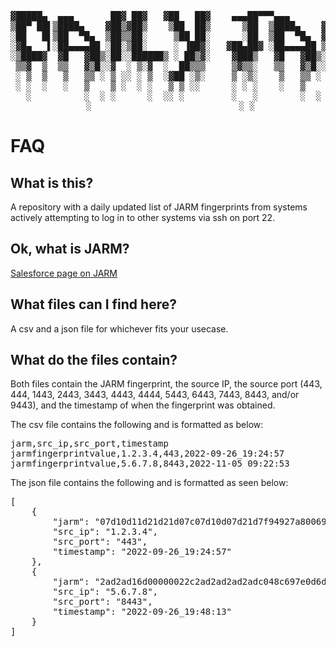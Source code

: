 <pre><div align="center">                            
▓█████▄  ▄▄▄       ██▓ ██▓   ▓██   ██▓    ▄▄▄██▀▀▀▄▄▄       ██▀███   ███▄ ▄███▓
▒██▀ ██▌▒████▄    ▓██▒▓██▒    ▒██  ██▒      ▒██  ▒████▄    ▓██ ▒ ██▒▓██▒▀█▀ ██▒
░██   █▌▒██  ▀█▄  ▒██▒▒██░     ▒██ ██░      ░██  ▒██  ▀█▄  ▓██ ░▄█ ▒▓██    ▓██░
░▓█▄   ▌░██▄▄▄▄██ ░██░▒██░     ░ ▐██▓░   ▓██▄██▓ ░██▄▄▄▄██ ▒██▀▀█▄  ▒██    ▒██ 
░▒████▓  ▓█   ▓██▒░██░░██████▒ ░ ██▒▓░    ▓███▒   ▓█   ▓██▒░██▓ ▒██▒▒██▒   ░██▒
 ▒▒▓  ▒  ▒▒   ▓▒█░░▓  ░ ▒░▓  ░  ██▒▒▒     ▒▓▒▒░   ▒▒   ▓▒█░░ ▒▓ ░▒▓░░ ▒░   ░  ░
 ░ ▒  ▒   ▒   ▒▒ ░ ▒ ░░ ░ ▒  ░▓██ ░▒░     ▒ ░▒░    ▒   ▒▒ ░  ░▒ ░ ▒░░  ░      ░
 ░ ░  ░   ░   ▒    ▒ ░  ░ ░   ▒ ▒ ░░      ░ ░ ░    ░   ▒     ░░   ░ ░      ░   
   ░          ░  ░ ░      ░  ░░ ░         ░   ░        ░  ░   ░            ░   
 ░                            ░ ░
</div></pre>                                                                           
                             
# FAQ

## What is this?
A repository with a daily updated list of JARM fingerprints from systems actively attempting to log in to other systems via ssh on port 22.

## Ok, what is JARM?
[Salesforce page on JARM](https://github.com/salesforce/jarm)

## What files can I find here?
A csv and a json file for whichever fits your usecase.

## What do the files contain?
Both files contain the JARM fingerprint, the source IP, the source port (443, 444, 1443, 2443, 3443, 4443, 4444, 5443, 6443, 7443, 8443, and/or 9443), and the timestamp of when the fingerprint was obtained. 

The csv file contains the following and is formatted as below:

<pre>
jarm,src_ip,src_port,timestamp
jarmfingerprintvalue,1.2.3.4,443,2022-09-26_19:24:57
jarmfingerprintvalue,5.6.7.8,8443,2022-11-05_09:22:53
</pre>

The json file contains the following and is formatted as seen below:

<pre>
[
    {
        "jarm": "07d10d11d21d21d07c07d10d07d21d7f94927a800698f72ad8146900120abe",
        "src_ip": "1.2.3.4",
        "src_port": "443",
        "timestamp": "2022-09-26_19:24:57"
    },
    {
        "jarm": "2ad2ad16d00000022c2ad2ad2ad2adc048c697e0d6d0c91c6bf49b0695f45c",
        "src_ip": "5.6.7.8",
        "src_port": "8443",
        "timestamp": "2022-09-26_19:48:13"
    }
]
</pre>
